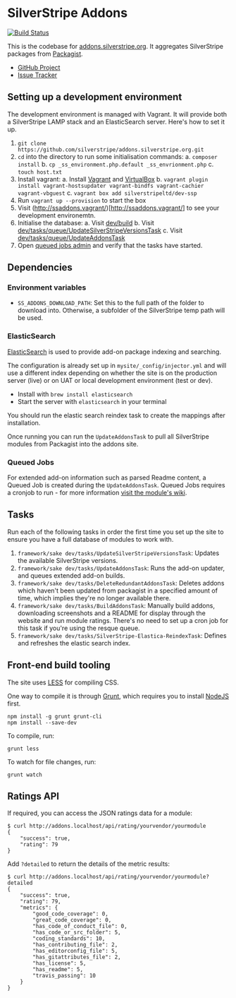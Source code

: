# SilverStripe Addons

[![Build Status](https://travis-ci.org/silverstripe/addons.silverstripe.org.svg?branch=master)](https://travis-ci.org/silverstripe/addons.silverstripe.org)

This is the codebase for [addons.silverstripe.org](https://addons.silverstripe.org). It aggregates SilverStripe packages 
from [Packagist](http://packagist.org).

* [GitHub Project](https://github.com/silverstripe/addons.silverstripe.org)
* [Issue Tracker](https://github.com/silverstripe/addons.silverstripe.org/issues)

## Setting up a development environment

The development environment is managed with Vagrant. It will provide both a SilverStripe LAMP stack and an ElasticSearch server. Here's how to set it up.

1. `git clone https://github.com/silverstripe/addons.silverstripe.org.git`
2. `cd` into the directory to run some initialisation commands:
   a. `composer install`
   b. `cp _ss_environment.php.default _ss_envrionment.php`
   c. `touch host.txt`
3. Install vagrant:
   a. Install [Vagrant](https://vagrantup.com/) and [VirtualBox](https://www.virtualbox.org/wiki/Downloads)
   b. `vagrant plugin install vagrant-hostsupdater vagrant-bindfs vagrant-cachier vagrant-vbguest`
   c. `vagrant box add silverstripeltd/dev-ssp`
4. Run `vagrant up --provision` to start the box
5. Visit (http://ssaddons.vagrant/)[http://ssaddons.vagrant/] to see your development environemtn.
6. Initialise the database:
   a. Visit [dev/build](http://ssaddons.vagrant/dev/build)
   b. Visit [dev/tasks/queue/UpdateSilverStripeVersionsTask](http://ssaddons.vagrant/dev/tasks/queue/UpdateSilverStripeVersionsTask)
   c. Visit [dev/tasks/queue/UpdateAddonsTask](http://ssaddons.vagrant/dev/tasks/queue/UpdateAddonsTask)
7. Open [queued jobs admin](http://ssaddons.vagrant/admin/queuedjobs/) and verify that the tasks have started.

## Dependencies

### Environment variables

 * `SS_ADDONS_DOWNLOAD_PATH`: Set this to the full path of the folder to download into. Otherwise, a subfolder of the
   SilverStripe temp path will be used.

### ElasticSearch

[ElasticSearch](http://www.elasticsearch.org) is used to provide add-on package indexing and searching.

The configuration is already set up in `mysite/_config/injector.yml` and will use a different index depending on 
whether the site is on the production server (live) or on UAT or local development environment (test or dev).

 - Install with `brew install elasticsearch`
 - Start the server with `elasticsearch` in your terminal

You should run the elastic search reindex task to create the mappings after installation.

Once running you can run the `UpdateAddonsTask` to pull all SilverStripe modules from Packagist into the addons site.

### Queued Jobs

For extended add-on information such as parsed Readme content, a Queued Job is created during the `UpdateAddonsTask`.
Queued Jobs requires a cronjob to run - for more information [visit the module's wiki](https://github.com/symbiote/silverstripe-queuedjobs/wiki/Installing-and-configuring).

## Tasks

Run each of the following tasks in order the first time you set up the site to ensure you have a full database 
of modules to work with.

1. `framework/sake dev/tasks/UpdateSilverStripeVersionsTask`: Updates the available SilverStripe versions.
2. `framework/sake dev/tasks/UpdateAddonsTask`: Runs the add-on updater, and queues extended add-on builds.
3. `framework/sake dev/tasks/DeleteRedundantAddonsTask`: Deletes addons which haven't been updated
   from packagist in a specified amount of time, which implies they're no longer available there.
4. `framework/sake dev/tasks/BuildAddonsTask`: Manually build addons, downloading screenshots
   and a README for display through the website and run module ratings. There's no need to set up a cron job
   for this task if you're using the resque queue.
5. `framework/sake dev/tasks/SilverStripe-Elastica-ReindexTask`: Defines and refreshes the elastic search index.

## Front-end build tooling

The site uses [LESS](http://lesscss.org) for compiling CSS.

One way to compile it is through [Grunt](http://gruntjs.org), which requires you to install 
[NodeJS](http://nodejs.org) first.

```
npm install -g grunt grunt-cli
npm install --save-dev
```

To compile, run:

```
grunt less
```

To watch for file changes, run:

```
grunt watch
```

## Ratings API

If required, you can access the JSON ratings data for a module:

```
$ curl http://addons.localhost/api/rating/yourvendor/yourmodule
{
    "success": true,
    "rating": 79
}
```

Add `?detailed` to return the details of the metric results:

```
$ curl http://addons.localhost/api/rating/yourvendor/yourmodule?detailed
{
    "success": true,
    "rating": 79,
    "metrics": {
        "good_code_coverage": 0,
        "great_code_coverage": 0,
        "has_code_of_conduct_file": 0,
        "has_code_or_src_folder": 5,
        "coding_standards": 10,
        "has_contributing_file": 2,
        "has_editorconfig_file": 5,
        "has_gitattributes_file": 2,
        "has_license": 5,
        "has_readme": 5,
        "travis_passing": 10
    }
}
```
